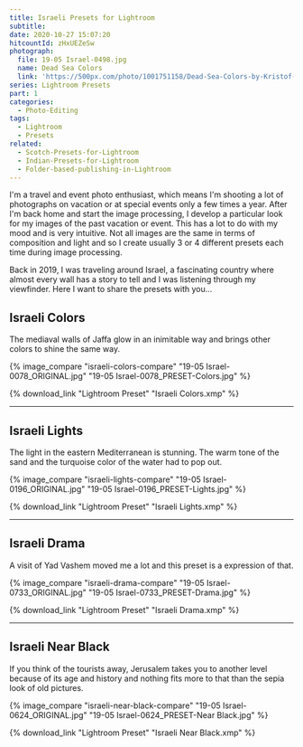 ```yaml
---
title: Israeli Presets for Lightroom
subtitle:
date: 2020-10-27 15:07:20
hitcountId: zHxUEZeSw
photograph:
  file: 19-05 Israel-0498.jpg
  name: Dead Sea Colors
  link: 'https://500px.com/photo/1001751158/Dead-Sea-Colors-by-Kristof-Zerbe'
series: Lightroom Presets
part: 1
categories:
  - Photo-Editing
tags:
  - Lightroom
  - Presets
related:
  - Scotch-Presets-for-Lightroom
  - Indian-Presets-for-Lightroom
  - Folder-based-publishing-in-Lightroom
---
```


I'm a travel and event photo enthusiast, which means I'm shooting a lot of photographs on vacation or at special events only a few times a year. After I'm back home and start the image processing, I develop a particular look for my images of the past vacation or event. This has a lot to do with my mood and is very intuitive. Not all images are the same in terms of composition and light and so I create usually 3 or 4 different presets each time during image processing.

Back in 2019, I was traveling around Israel, a fascinating country where almost every wall has a story to tell and I was listening through my viewfinder. Here I want to share the presets with you...

<!-- more -->

## Israeli Colors

The mediaval walls of Jaffa glow in an inimitable way and brings other colors to shine the same way.

{% image_compare "israeli-colors-compare" "19-05 Israel-0078_ORIGINAL.jpg" "19-05 Israel-0078_PRESET-Colors.jpg" %}

{% download_link "Lightroom Preset" "Israeli Colors.xmp" %}

---

## Israeli Lights

The light in the eastern Mediterranean is stunning. The warm tone of the sand and the turquoise color of the water had to pop out.

{% image_compare "israeli-lights-compare" "19-05 Israel-0196_ORIGINAL.jpg" "19-05 Israel-0196_PRESET-Lights.jpg" %}

{% download_link "Lightroom Preset" "Israeli Lights.xmp" %}

---

## Israeli Drama

A visit of Yad Vashem moved me a lot and this preset is a expression of that.

{% image_compare "israeli-drama-compare" "19-05 Israel-0733_ORIGINAL.jpg" "19-05 Israel-0733_PRESET-Drama.jpg" %}

{% download_link "Lightroom Preset" "Israeli Drama.xmp" %}

---

## Israeli Near Black

If you think of the tourists away, Jerusalem takes you to another level because of its age and history and nothing fits more to that than the sepia look of old pictures.

{% image_compare "israeli-near-black-compare" "19-05 Israel-0624_ORIGINAL.jpg" "19-05 Israel-0624_PRESET-Near Black.jpg" %}

{% download_link "Lightroom Preset" "Israeli Near Black.xmp" %}
